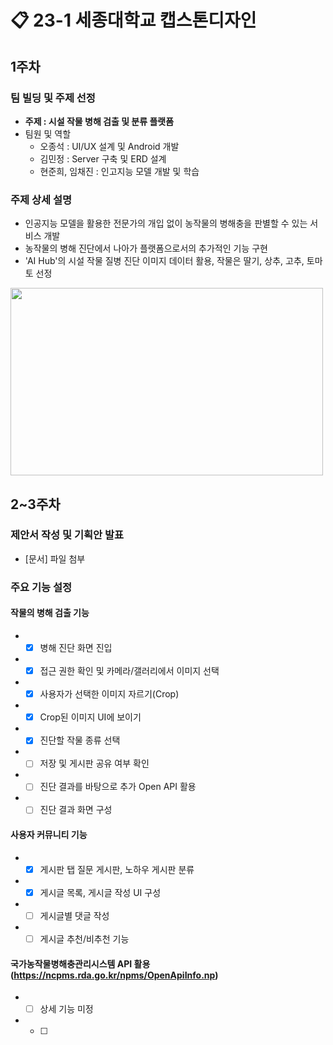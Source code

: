# 📋 23-1 세종대학교 캡스톤디자인

## 1주차
### 팀 빌딩 및 주제 선정
* **주제 : 시설 작물 병해 검출 및 분류 플랫폼**    
* 팀원 및 역할
  * 오종석 : UI/UX 설계 및 Android 개발
  * 김민정 : Server 구축 및 ERD 설계
  * 현준희, 임채진 : 인고지능 모델 개발 및 학습
### 주제 상세 설명   
* 인공지능 모델을 활용한 전문가의 개입 없이 농작물의 병해충을 판별할 수 있는 서비스 개발
* 농작물의 병해 진단에서 나아가 플랫폼으로서의 추가적인 기능 구현
* 'AI Hub'의 시설 작물 질병 진단 이미지 데이터 활용, 작물은 딸기, 상추, 고추, 토마토 선정   
<img src="https://user-images.githubusercontent.com/98886487/227699209-9b3a2d70-d4d7-4d48-b6f8-00a54f96113b.png" width="500" height="300" /> 

## 2~3주차
### 제안서 작성 및 기획안 발표   
* [문서] 파일 첨부   
### 주요 기능 설정
#### 작물의 병해 검출 기능   
* - [x] 병해 진단 화면 진입
* - [x] 접근 권한 확인 및 카메라/갤러리에서 이미지 선택
* - [x] 사용자가 선택한 이미지 자르기(Crop)
* - [x] Crop된 이미지 UI에 보이기
* - [x] 진단할 작물 종류 선택   
* - [ ] 저장 및 게시판 공유 여부 확인
* - [ ] 진단 결과를 바탕으로 추가 Open API 활용
* - [ ] 진단 결과 화면 구성

#### 사용자 커뮤니티 기능
* - [x] 게시판 탭 질문 게시판, 노하우 게시판 분류
* - [x] 게시글 목록, 게시글 작성 UI 구성
* - [ ] 게시글별 댓글 작성
* - [ ] 게시글 추천/비추천 기능

#### 국가농작물병해충관리시스템 API 활용 (https://ncpms.rda.go.kr/npms/OpenApiInfo.np)
* - [ ] 상세 기능 미정
* - [ ] 
